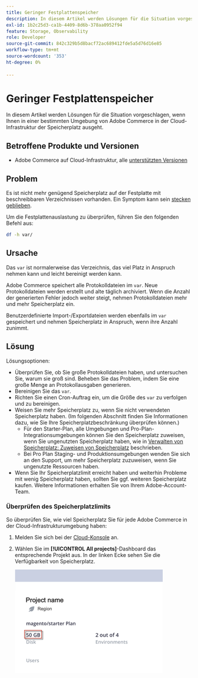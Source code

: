 ```yaml
---
title: Geringer Festplattenspeicher
description: In diesem Artikel werden Lösungen für die Situation vorgeschlagen, wenn Ihnen in einer bestimmten Umgebung von Adobe Commerce in der Cloud-Infrastruktur der Speicherplatz ausgeht.
exl-id: 1b2c25d3-ca1b-4409-8d6b-378aa0952f94
feature: Storage, Observability
role: Developer
source-git-commit: 842c329b5d8bacf72ac689412fde5a5d76d16e85
workflow-type: tm+mt
source-wordcount: '353'
ht-degree: 0%

---
```


# Geringer Festplattenspeicher

In diesem Artikel werden Lösungen für die Situation vorgeschlagen, wenn Ihnen in einer bestimmten Umgebung von Adobe Commerce in der Cloud-Infrastruktur der Speicherplatz ausgeht.

## Betroffene Produkte und Versionen

* Adobe Commerce auf Cloud-Infrastruktur, alle [unterstützten Versionen](https://magento.com/sites/default/files/magento-software-lifecycle-policy.pdf)

## Problem

Es ist nicht mehr genügend Speicherplatz auf der Festplatte mit beschreibbaren Verzeichnissen vorhanden. Ein Symptom kann sein [stecken geblieben](https://experienceleague.adobe.com/en/docs/experience-cloud-kcs/kbarticles/ka-26878).

Um die Festplattenauslastung zu überprüfen, führen Sie den folgenden Befehl aus:

```bash
df -h var/
```

## Ursache

Das `var` ist normalerweise das Verzeichnis, das viel Platz in Anspruch nehmen kann und leicht bereinigt werden kann.

Adobe Commerce speichert alle Protokolldateien im `var`. Neue Protokolldateien werden erstellt und alte täglich archiviert. Wenn die Anzahl der generierten Fehler jedoch weiter steigt, nehmen Protokolldateien mehr und mehr Speicherplatz ein.

Benutzerdefinierte Import-/Exportdateien werden ebenfalls im `var` gespeichert und nehmen Speicherplatz in Anspruch, wenn ihre Anzahl zunimmt.

## Lösung

Lösungsoptionen:

* Überprüfen Sie, ob Sie große Protokolldateien haben, und untersuchen Sie, warum sie groß sind. Beheben Sie das Problem, indem Sie eine große Menge an Protokollausgaben generieren.
* Bereinigen Sie das `var`.
* Richten Sie einen Cron-Auftrag ein, um die Größe des `var` zu verfolgen und zu bereinigen.
* Weisen Sie mehr Speicherplatz zu, wenn Sie nicht verwendeten Speicherplatz haben. (Im folgenden Abschnitt finden Sie Informationen dazu, wie Sie Ihre Speicherplatzbeschränkung überprüfen können.)
   * Für den Starter-Plan, alle Umgebungen und Pro-Plan-Integrationsumgebungen können Sie den Speicherplatz zuweisen, wenn Sie ungenutzten Speicherplatz haben, wie in [Verwalten von Speicherplatz: Zuweisen von Speicherplatz](https://experienceleague.adobe.com/en/docs/commerce-cloud-service/user-guide/develop/storage/manage-disk-space#application-disk-space) beschrieben.
   * Bei Pro Plan Staging- und Produktionsumgebungen wenden Sie sich an den Support, um mehr Speicherplatz zuzuweisen, wenn Sie ungenutzte Ressourcen haben.
* Wenn Sie Ihr Speicherplatzlimit erreicht haben und weiterhin Probleme mit wenig Speicherplatz haben, sollten Sie ggf. weiteren Speicherplatz kaufen. Weitere Informationen erhalten Sie von Ihrem Adobe-Account-Team.

### Überprüfen des Speicherplatzlimits

So überprüfen Sie, wie viel Speicherplatz Sie für jede Adobe Commerce in der Cloud-Infrastrukturumgebung haben:

1. Melden Sie sich bei der [Cloud-Konsole](https://console.adobecommerce.com) an.
1. Wählen Sie im **[!UICONTROL All projects]**-Dashboard das entsprechende Projekt aus. In der linken Ecke sehen Sie die Verfügbarkeit von Speicherplatz.

   ![project_space.png](/help/troubleshooting/miscellaneous/assets/project_space.png)
